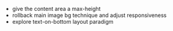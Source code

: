 <!-- 
  __________  ____  ____                  __
 /_  __/ __ \/ __ \/ __ \  ____ ___  ____/ /
  / / / / / / / / / / / / / __ `__ \/ __  /
 / / / /_/ / /_/ / /_/ / / / / / / / /_/ /
/_/  \____/_____/\____(_)_/ /_/ /_/\__,_/

-->

+ give the content area a max-height
+ rollback main image bg technique and adjust responsiveness
+ explore text-on-bottom layout paradigm
